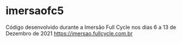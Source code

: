 # imersaofc5

Código desenvolvido durante a Imersão Full Cycle nos dias 6 a 13 de Dezembro de 2021
https://imersao.fullcycle.com.br


